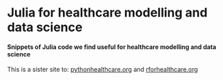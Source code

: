 # Julia for healthcare modelling and data science

#### Snippets of Julia code we find useful for healthcare modelling and data science

This is a sister site to: [pythonhealthcare.org](http://pythonhealthcare.org/) and [rforhealthcare.org](https://rforhealthcare.org/)
